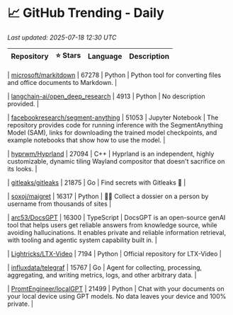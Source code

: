 # 📈 GitHub Trending - Daily

_Last updated: 2025-07-18 12:30 UTC_

| Repository | ⭐ Stars | Language | Description |
|------------|--------:|----------|-------------|

| [microsoft/markitdown](https://github.com/microsoft/markitdown) | 67278 | Python | Python tool for converting files and office documents to Markdown. |

| [langchain-ai/open_deep_research](https://github.com/langchain-ai/open_deep_research) | 4913 | Python | No description provided. |

| [facebookresearch/segment-anything](https://github.com/facebookresearch/segment-anything) | 51053 | Jupyter Notebook | The repository provides code for running inference with the SegmentAnything Model (SAM), links for downloading the trained model checkpoints, and example notebooks that show how to use the model. |

| [hyprwm/Hyprland](https://github.com/hyprwm/Hyprland) | 27094 | C++ | Hyprland is an independent, highly customizable, dynamic tiling Wayland compositor that doesn't sacrifice on its looks. |

| [gitleaks/gitleaks](https://github.com/gitleaks/gitleaks) | 21875 | Go | Find secrets with Gitleaks 🔑 |

| [soxoj/maigret](https://github.com/soxoj/maigret) | 16317 | Python | 🕵️‍♂️ Collect a dossier on a person by username from thousands of sites |

| [arc53/DocsGPT](https://github.com/arc53/DocsGPT) | 16300 | TypeScript | DocsGPT is an open-source genAI tool that helps users get reliable answers from knowledge source, while avoiding hallucinations. It enables private and reliable information retrieval, with tooling and agentic system capability built in. |

| [Lightricks/LTX-Video](https://github.com/Lightricks/LTX-Video) | 7194 | Python | Official repository for LTX-Video |

| [influxdata/telegraf](https://github.com/influxdata/telegraf) | 15767 | Go | Agent for collecting, processing, aggregating, and writing metrics, logs, and other arbitrary data. |

| [PromtEngineer/localGPT](https://github.com/PromtEngineer/localGPT) | 21499 | Python | Chat with your documents on your local device using GPT models. No data leaves your device and 100% private. |
